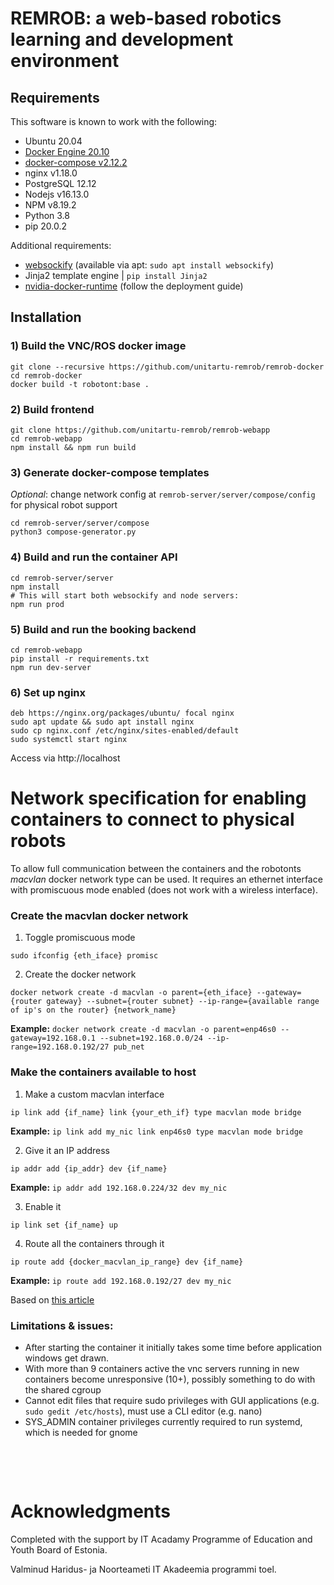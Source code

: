 # REMROB: a web-based robotics learning and development environment

## Requirements

This software is known to work with the following:

- Ubuntu 20.04
- [Docker Engine 20.10](https://docs.docker.com/engine/install/ubuntu/)
- [docker-compose v2.12.2](https://docs.docker.com/compose/install/other/)
- nginx v1.18.0
- PostgreSQL 12.12
- Nodejs v16.13.0
- NPM v8.19.2
- Python 3.8
- pip 20.0.2

Additional requirements:

- [websockify](https://github.com/novnc/websockify) (available via apt: `sudo apt install websockify`)
- Jinja2 template engine | `pip install Jinja2`
- [nvidia-docker-runtime](https://docs.nvidia.com/ai-enterprise/deployment-guide-vmware/0.1.0/docker.html) (follow the deployment guide)

## Installation 
### 1) Build the VNC/ROS docker image 
```
git clone --recursive https://github.com/unitartu-remrob/remrob-docker
cd remrob-docker
docker build -t robotont:base .
```
### 2) Build frontend
```
git clone https://github.com/unitartu-remrob/remrob-webapp
cd remrob-webapp
npm install && npm run build
```
### 3) Generate docker-compose templates

*Optional*: change network config at `remrob-server/server/compose/config` for physical robot support
```
cd remrob-server/server/compose
python3 compose-generator.py
```
### 4) Build and run the container API
```
cd remrob-server/server
npm install
# This will start both websockify and node servers:
npm run prod
```
### 5) Build and run the booking backend
```
cd remrob-webapp
pip install -r requirements.txt
npm run dev-server
```
### 6) Set up nginx
```
deb https://nginx.org/packages/ubuntu/ focal nginx
sudo apt update && sudo apt install nginx
sudo cp nginx.conf /etc/nginx/sites-enabled/default
sudo systemctl start nginx
```

Access via http://localhost

# Network specification for enabling containers to connect to physical robots

To allow full communication between the containers and the robotonts *macvlan* docker network type can be used. It requires an ethernet interface with promiscuous mode enabled (does not work with a wireless interface).


### Create the macvlan docker network
1. Toggle promiscuous mode

`sudo ifconfig {eth_iface} promisc`

2. Create the docker network

`docker network create -d macvlan -o parent={eth_iface} --gateway={router gateway} --subnet={router subnet} --ip-range={available range of ip's on the router} {network_name}`

**Example:**
`docker network create -d macvlan -o parent=enp46s0 --gateway=192.168.0.1 --subnet=192.168.0.0/24 --ip-range=192.168.0.192/27 pub_net`

### Make the containers available to host
1. Make a custom macvlan interface

`ip link add {if_name} link {your_eth_if} type macvlan mode bridge`

**Example:**
`ip link add my_nic link enp46s0 type macvlan mode bridge`

2. Give it an IP address

`ip addr add {ip_addr} dev {if_name}`

**Example:**
`ip addr add 192.168.0.224/32 dev my_nic`

3. Enable it

`ip link set {if_name} up`

4. Route all the containers through it

`ip route add {docker_macvlan_ip_range} dev {if_name}`

**Example:**
`ip route add 192.168.0.192/27 dev my_nic`

Based on [this article](https://blog.oddbit.com/post/2018-03-12-using-docker-macvlan-networks/)

### Limitations & issues:

- After starting the container it initially takes some time before application windows get drawn.
- With more than 9 containers active the vnc servers running in new containers become unresponsive (10+), possibly something to do with the shared cgroup
- Cannot edit files that require sudo privileges with GUI applications (e.g. `sudo gedit /etc/hosts`), must use a CLI editor (e.g. nano)
- SYS_ADMIN container privileges currently required to run systemd, which is needed for gnome


&nbsp;

&nbsp;

# Acknowledgments

Completed with the support by IT Acadamy Programme of Education and Youth Board of Estonia.

Valminud Haridus- ja Noorteameti IT Akadeemia programmi toel.
